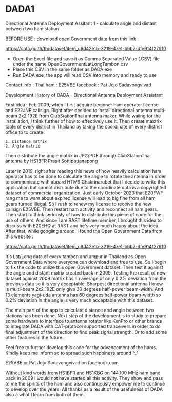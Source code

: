 # DADA1
Directional Antenna Deployment Assitant 1 - calculate angle and distant between two ham station

BEFORE USE : download open Government data from this link : 

https://data.go.th/th/dataset/item_c6d42e1b-3219-47e1-b6b7-dfe914f27910

- Open the Excel file and save it as Comma Separated Value (.CSV) file under the name OpenGovernmentLatLongTambon.csv
- Place this CSV in the same folder as DADA exe
- Run DADA exe, the app will read CSV into memory and ready to use

Contact info :  Thai ham : E25VBE 
                facebook : Pat Jojo Sadavongvivad


Development History of DADA - Directional Antenna Deployment Assistant

First idea : Feb 2009, when I first acquire beginner ham operator license and E22JNE callsign.  Right after 
decided to install directional antenna multi-beam 2x2 192E from ClubStationThai antenna maker. While waiing 
for the installation, I think further of how to effectively use it.  Then create maxtrix table of every district 
in Thailand by taking the coordinate of every district office to to create :

    1. Distance matrix
    2. Angle matrix

Then distribute the angle matrix in JPG/PDF through ClubStationThai antenna by HS1BFR Prasit Sottipattanapong

Later in 2019, right after reading this news of how heavily calculation ham operator has to be done to calculate 
the angle to rotate the antenna in order to communicate with aboard HTMS Chakrinarubet that I decide to write 
this application but cannot distribute due to the coordinate data is a copyrighted dataset of commercial 
organization.  Just early October 2023 that E20FWF rang me to warn about expired license will lead to big fine 
from all ham gears turned illegal.  So I rush to renew my license to receive the new callsign E25VBE.  Then
restart ham activity and reconnect all ham gears. Then start to think seriously of how to distribute this 
piece of code for the use of others.  And since I am RAST lifetime member, I brought this idea to discuss with 
E20EHQ at RAST and he's very much happy about the idea.  After that, while googling around, I found the Open 
Government Data from this website :

https://data.go.th/th/dataset/item_c6d42e1b-3219-47e1-b6b7-dfe914f27910

It's Lat/Long data of every tambon and ampur in Thailand as Open Government Data where everyone can download and 
free to use.  So I begin to fix the code to utilize this open Government dataset. Then test it against the angle
and distant matrix created back in 2009.  Testing the result of new dataset against 2009 matrix has an average of
only 0.2% deviation from the previous data so it is very acceptable.  Sharpest directional antenna I know is 
multi-beam 2x2 192E only give 30 degrees half-power beam-width. And 13 elements yagi-uda antenna has 60 degrees 
half-power beam-width so 0.2% deviation in the angle is very much acceptable with this dataset.

The main part of the app to calculate distance and angle between two stations has been done.  Next step of the 
development is to study to prepare some hardware to interface to antenna rotator like KenPro or other brands to 
integrate DADA with CAT-protocol supported tranceivers in order to do final adjustment of the direction to find 
peak signal strength.  Or to add some other features in the future.

Feel free to further develop this code for the advancement of the hams.  Kindly keep me inform so to spread 
such happiness around ^_^

E25VBE or Pat Jojo Sadavongvivad on facebook.com

Without kind words from HS1BFR and HS1KBG on 144.100 MHz ham band back in 2009 I would not have started all this
activity.  They show and pass to me the spirits of the ham and also continuously empower me to continue to develop 
over the years.  All thanks as a result of the usefulness of DADA also a what I learn from both of them.
